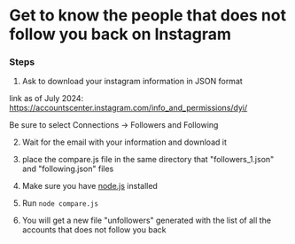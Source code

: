 # Get to know the people that does not follow you back on Instagram

### Steps
1. Ask to download your instagram information in JSON format

link as of July 2024: https://accountscenter.instagram.com/info_and_permissions/dyi/

Be sure to select Connections -> Followers and Following

2. Wait for the email with your information and download it

3. place the compare.js file in the same directory that "followers_1.json" and  "following.json" files

4. Make sure you have [node.js](https://nodejs.org/) installed

5. Run `node compare.js`

6. You will get a new file "unfollowers" generated with the list of all the accounts that does not follow you back

